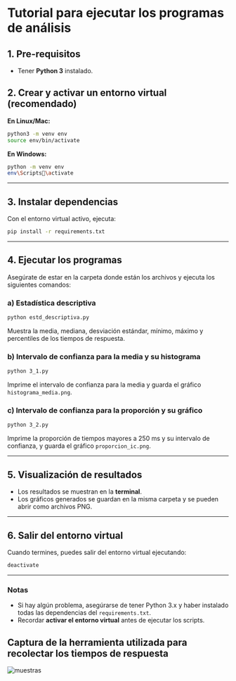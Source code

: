 
# Tutorial para ejecutar los programas de análisis

## 1. Pre-requisitos

- Tener **Python 3** instalado.

## 2. Crear y activar un entorno virtual (recomendado)

**En Linux/Mac:**
```bash
python3 -m venv env
source env/bin/activate
```

**En Windows:**
```bash
python -m venv env
env\Scripts\activate
```

---

## 3. Instalar dependencias

Con el entorno virtual activo, ejecuta:
```bash
pip install -r requirements.txt
```

---

## 4. Ejecutar los programas

Asegúrate de estar en la carpeta donde están los archivos y ejecuta los siguientes comandos:

### a) Estadística descriptiva
```bash
python estd_descriptiva.py
```
Muestra la media, mediana, desviación estándar, mínimo, máximo y percentiles de los tiempos de respuesta.

### b) Intervalo de confianza para la media y su histograma
```bash
python 3_1.py
```
Imprime el intervalo de confianza para la media y guarda el gráfico `histograma_media.png`.

### c) Intervalo de confianza para la proporción y su gráfico
```bash
python 3_2.py
```
Imprime la proporción de tiempos mayores a 250 ms y su intervalo de confianza, y guarda el gráfico `proporcion_ic.png`.

---

## 5. Visualización de resultados

- Los resultados se muestran en la **terminal**.
- Los gráficos generados se guardan en la misma carpeta y se pueden abrir como archivos PNG.

---

## 6. Salir del entorno virtual

Cuando termines, puedes salir del entorno virtual ejecutando:
```bash
deactivate
```

---

### Notas

- Si hay algún problema, asegúrarse de tener Python 3.x y haber instalado todas las dependencias del `requirements.txt`.
- Recordar **activar el entorno virtual** antes de ejecutar los scripts.

## Captura de la herramienta utilizada para recolectar los tiempos de respuesta
![muestras](https://github.com/user-attachments/assets/dc5b99d4-7842-4da3-b2b7-6df0e9cf4f74)


